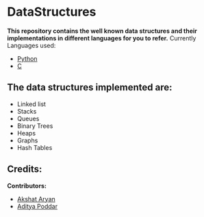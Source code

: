 # DataStructures
**This repository contains the well known data structures and their implementations in different languages for you to refer.**
Currently Languages used:

- [Python](https://github.com/crazydj8/DataStructures/tree/main/Python)
- [C](https://github.com/crazydj8/DataStructures/tree/main/C)

## The data structures implemented are:

- Linked list
- Stacks
- Queues
- Binary Trees
- Heaps
- Graphs
- Hash Tables

## Credits:
**Contributors:**

- [Akshat Aryan](https://github.com/crazydj8/)
- [Aditya Poddar](https://github.com/AdityaX24)
